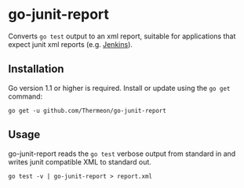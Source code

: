 # go-junit-report

Converts `go test` output to an xml report, suitable for applications that
expect junit xml reports (e.g. [Jenkins](http://jenkins-ci.org)).

## Installation

Go version 1.1 or higher is required. Install or update using the `go get`
command:

	go get -u github.com/Thermeon/go-junit-report

## Usage

go-junit-report reads the `go test` verbose output from standard in and writes
junit compatible XML to standard out.

	go test -v | go-junit-report > report.xml

